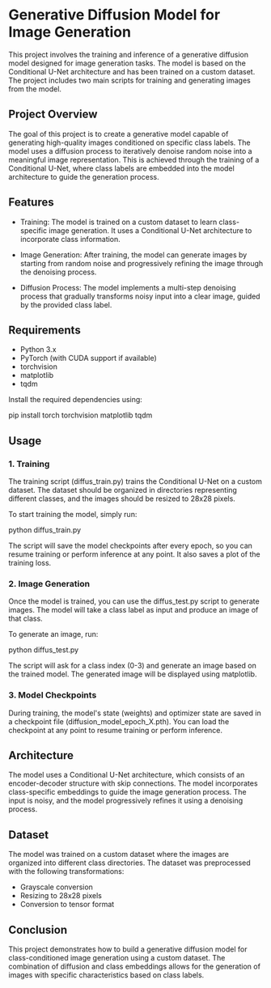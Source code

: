 # Generative Diffusion Model for Image Generation

This project involves the training and inference of a generative diffusion model designed for image generation tasks. The model is based on the Conditional U-Net architecture and has been trained on a custom dataset. The project includes two main scripts for training and generating images from the model.

## Project Overview

The goal of this project is to create a generative model capable of generating high-quality images conditioned on specific class labels. The model uses a diffusion process to iteratively denoise random noise into a meaningful image representation. This is achieved through the training of a Conditional U-Net, where class labels are embedded into the model architecture to guide the generation process.

## Features

* Training: The model is trained on a custom dataset to learn class-specific image generation. It uses a Conditional U-Net architecture to incorporate class information.

* Image Generation: After training, the model can generate images by starting from random noise and progressively refining the image through the denoising process.

* Diffusion Process: The model implements a multi-step denoising process that gradually transforms noisy input into a clear image, guided by the provided class label.

## Requirements

* Python 3.x
* PyTorch (with CUDA support if available)
* torchvision
* matplotlib
* tqdm

Install the required dependencies using:

pip install torch torchvision matplotlib tqdm

## Usage

### 1. Training

The training script (diffus_train.py) trains the Conditional U-Net on a custom dataset. The dataset should be organized in directories representing different classes, and the images should be resized to 28x28 pixels.

To start training the model, simply run:

python diffus_train.py

The script will save the model checkpoints after every epoch, so you can resume training or perform inference at any point. It also saves a plot of the training loss.

### 2. Image Generation

Once the model is trained, you can use the diffus_test.py script to generate images. The model will take a class label as input and produce an image of that class.

To generate an image, run:

python diffus_test.py

The script will ask for a class index (0-3) and generate an image based on the trained model. The generated image will be displayed using matplotlib.

### 3. Model Checkpoints

During training, the model's state (weights) and optimizer state are saved in a checkpoint file (diffusion_model_epoch_X.pth). You can load the checkpoint at any point to resume training or perform inference.

## Architecture

The model uses a Conditional U-Net architecture, which consists of an encoder-decoder structure with skip connections. The model incorporates class-specific embeddings to guide the image generation process. The input is noisy, and the model progressively refines it using a denoising process.

## Dataset

The model was trained on a custom dataset where the images are organized into different class directories. The dataset was preprocessed with the following transformations:

* Grayscale conversion
* Resizing to 28x28 pixels
* Conversion to tensor format

## Conclusion
This project demonstrates how to build a generative diffusion model for class-conditioned image generation using a custom dataset. The combination of diffusion and class embeddings allows for the generation of images with specific characteristics based on class labels.
